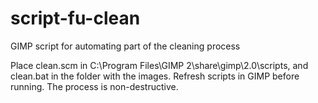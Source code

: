 script-fu-clean
===============

GIMP script for automating part of the cleaning process

Place clean.scm in C:\Program Files\GIMP 2\share\gimp\2.0\scripts, and clean.bat in the folder with the images.
Refresh scripts in GIMP before running. The process is non-destructive.
